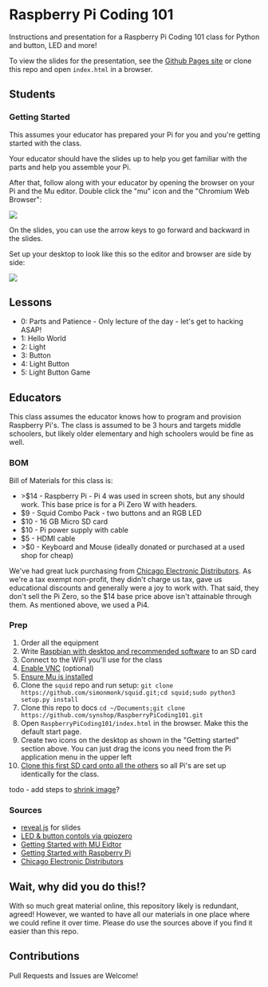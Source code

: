 # Raspberry Pi Coding 101

Instructions and presentation for a Raspberry Pi Coding 101 class for Python and button, LED and more!

To view the slides for the presentation, see the [Github Pages site](https://synshop.ch4lox.com/RaspberryPiCoding101/)
or clone this repo and open `index.html` in a browser. 

## Students

### Getting Started

This assumes your educator has prepared your Pi for you and you're getting started with the class.

Your educator should have the slides up to help you get familiar with the parts and help you assemble your Pi.

After that, follow along with your educator by opening the browser on your Pi and the Mu editor. Double click the "mu" icon 
and the "Chromium Web Browser":

![](images/launcher.icons.jpg)  

On the slides, you can use the arrow keys to 
go forward and backward in the slides.  

Set up your desktop to look like this so the editor and browser are side by side:

![](images/side.by.side.jpg)  

## Lessons

* 0: Parts and Patience</a> - Only lecture of the day - let's get to hacking ASAP!</li>
* 1: Hello World
* 2: Light
* 3: Button
* 4: Light Button
* 5: Light Button Game

## Educators

This class assumes the educator knows how to program and provision Raspberry Pi's.  The class is assumed to be
3 hours and targets middle schoolers, but likely older elementary and high schoolers would be fine as well. 

### BOM

Bill of Materials for this class is:

* \>$14 - Raspberry Pi - Pi 4 was used in screen shots, but any should work. This base price is 
for a Pi Zero W with headers.
* $9 - Squid Combo Pack - two buttons and an RGB LED
* $10 - 16 GB Micro SD card
* $10 - Pi power supply with cable
* $5 - HDMI cable
* \>$0 - Keyboard and Mouse (ideally donated or purchased at a used shop for cheap)

We've had great luck purchasing from [Chicago Electronic Distributors](https://chicagodist.com/). As we're a 
tax exempt non-profit, they didn't charge us tax, gave us educational discounts and generally were a
joy to work with.  That said, they don't sell the Pi Zero, so the $14 base price above isn't attainable through them.
As mentioned above, we used a Pi4. 

### Prep

1. Order all the equipment
1. Write 
[Raspbian with desktop and recommended software](https://projects.raspberrypi.org/en/projects/raspberry-pi-setting-up/2) 
to an SD card
1. Connect to the WiFI you'll use for the class
1. [Enable VNC](https://www.raspberrypi.org/documentation/remote-access/vnc/) (optional)
1. [Ensure Mu is installed](https://projects.raspberrypi.org/en/projects/getting-started-with-mu)
1. Clone the `squid` repo and run setup: `git clone https://github.com/simonmonk/squid.git;cd squid;sudo python3 setup.py install`
1. Clone this repo to docs `cd ~/Documents;git clone https://github.com/synshop/RaspberryPiCoding101.git`
1. Open `RaspberryPiCoding101/index.html` in the browser. Make this the default start page.
1. Create two icons on the desktop as shown in the "Getting started" section above. You can 
just drag the icons you need from the Pi application menu in the upper left
1. [Clone this first SD card onto all the others](https://beebom.com/how-clone-raspberry-pi-sd-card-windows-linux-macos/) 
so all Pi's are set up identically for the class.

todo - add steps to [shrink image](https://github.com/Drewsif/PiShrink)? 

### Sources

* [reveal.js](https://github.com/hakimel/reveal.js) for slides
* [LED & button contols via gpiozero](https://gpiozero.readthedocs.io/en/stable/api_output.html)
* [Getting Started with MU Eidtor](https://projects.raspberrypi.org/en/projects/getting-started-with-mu)
* [Getting Started with Raspberry Pi](https://projects.raspberrypi.org/en/projects/raspberry-pi-getting-started)
* [Chicago Electronic Distributors](https://chicagodist.com/)

## Wait, why did you do this!?  

With so much great material online, this repository likely is redundant, agreed!  However,
we wanted to have all our materials in one place where we could refine it over time.  Please
do use the sources above if you find it easier than this repo. 

## Contributions

Pull Requests and Issues are Welcome! 